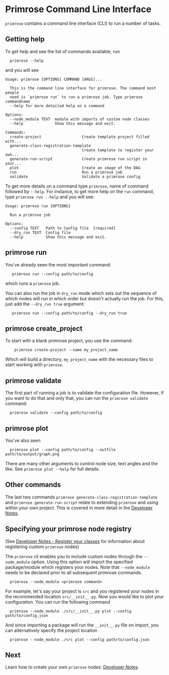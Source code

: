 # Primrose Command Line Interface

`primrose` contains a command line interface (CLI) to run a number of tasks.

## Getting help
To get help and see the list of commands available, run

```
  primrose --help
```
and you will see
```
Usage: primrose [OPTIONS] COMMAND [ARGS]...

  This is the command line interface for primrose. The command most people
  need is `primrose run` to run a primrose job. Type primrose commandname
  --help for more detailed help on a command

Options:
  --node_module TEXT  module with imports of custom node classes
  --help              Show this message and exit.

Commands:
  create-project                  Create template project filled with...
  generate-class-registration-template
                                  Create template to register your own...
  generate-run-script             Create primrose run script in your...
  plot                            Create an image of the DAG
  run                             Run a primrose job
  validate                        Validate a primrose config
```
To get more details on a command type `primrose`, name of command followed by `--help`. For instance, to get more help on the `run` command, type `primrose run --help` and you will see:

```
Usage: primrose run [OPTIONS]

  Run a primrose job

Options:
  --config TEXT   Path to Config file  [required]
  --dry_run TEXT  Config file
  --help          Show this message and exit.
  ```

## primrose run
You've already seen the most important command:
```
   primrose run --config path/to/config
```
which runs a `primrose` job.

You can also run the job in `dry_run` mode which sets out the sequence of which nodes will run in which order but doesn't actually run the job. For this, just add the `--dry_run true` argument:

```
   primrose run --config path/to/config --dry_run true
```

## primrose create_project
To start with a blank primrose project, you use the command:
```
    primrose create-project --name my_project_name
```
Which will build a directory, `my_project_name` with the necessary files to start working with `primrose`.


## primrose validate
The first part of running a job is to validate the configuration file. However, if you want to do that and only that, you can run the `primrose validate` command:

```
  primrose validate --config path/to/config
```

## primrose plot
You've also seen 
```
  primrose plot --config path/to/config --outfile path/to/output/graph.png
```
There are many other arguments to control node size, text angles and the like. See `primrose plot --help` for full details.

## Other commands
The last two commands `primrose generate-class-registration-template` and `primrose generate-run-script` relate to 
extending `primrose` and using within your own project. This is covered in more detail in the [Developer Notes](README_DEVELOPER_NOTES.md).

## Specifying your primrose node registry
(See [Developer Notes - Register your classes](README_DEVELOPER_NOTES.md#step-2-register-your-classes) for information about registering custom `primrose` nodes)

The `primrose` cli enables you to include custom nodes through the `--node_module` option. Using this option will import the specified package/module which registers your nodes. Note that `--node_module` needs to be declared prior to all subsequent primrose commands.
```
  primrose --node_module <primrose command>
```
For example, let's say your project is `src` and you registered your nodes in the recommended location `src/__init__.py`. Now you would like to plot your configuration. You can run the following command
```
  primrose --node_module ./src/__init__.py plot --config path/to/config.json
``` 
And since importing a package will run the `__init__.py` file on import, you can alternatively specify the project location
```
  primrose --node_module ./src plot --config path/to/config.json
```

## Next
Learn how to create your own `primrose` nodes: [Developer Notes](README_DEVELOPER_NOTES.md)